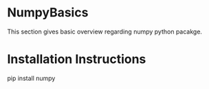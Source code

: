 # NumpyBasics


This section gives basic overview regarding numpy python pacakge.


# Installation Instructions

pip install numpy


